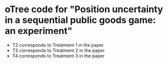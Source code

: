 # oTree code for "Position uncertainty in a sequential public goods game: an experiment"

- T2 corresponds to Treatment 1 in the paper
- T3 corresponds to Treatment 2 in the paper 
- T4 corresponds to Treatment 3 in the paper  
